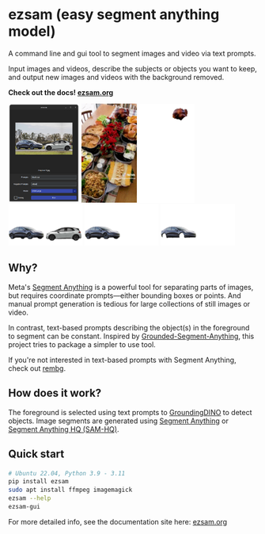 # ezsam (easy segment anything model)

A command line and gui tool to segment images and video via text prompts.

Input images and videos, describe the subjects or objects you want to keep, and output new images and videos with the background removed.

**Check out the docs! [ezsam.org](https://www.ezsam.org)**

<img src="examples/car-3.gui.png" height=200 />
<img src="examples/food.gif" height=200 alt="A large table with plates of Thanksgiving food including a whole turkey on a conveyor-style lazy susan." />
<img src="examples/food.turkey.gif" height=200 alt="A whole cooked turkey flying through the void." />

<img src="examples/car-3.both.png" width=150 />

<img src="examples/car-3.black.png" width=150 />

<img src="examples/car-3.nowheels.png" width=150 />

## Why?

Meta's [Segment Anything](https://github.com/facebookresearch/segment-anything) is a powerful tool for separating parts of images,
but requires coordinate prompts&mdash;either bounding boxes or points.
And manual prompt generation is tedious for large collections of still images or video.

In contrast, text-based prompts describing the object(s) in the foreground to segment can be constant.
Inspired by [Grounded-Segment-Anything](https://github.com/IDEA-Research/Grounded-Segment-Anything),
this project tries to package a simpler to use tool.

If you're not interested in text-based prompts with Segment Anything, 
check out [rembg](https://github.com/danielgatis/rembg).

## How does it work?

The foreground is selected using text prompts to [GroundingDINO](https://github.com/IDEA-Research/GroundingDINO) to detect objects.
Image segments are generated using [Segment Anything](https://github.com/facebookresearch/segment-anything) 
or [Segment Anything HQ (SAM-HQ)](https://github.com/SysCV/SAM-HQ).

## Quick start

```bash
# Ubuntu 22.04, Python 3.9 - 3.11
pip install ezsam
sudo apt install ffmpeg imagemagick
ezsam --help
ezsam-gui
```

For more detailed info, see the documentation site here: [ezsam.org](https://www.ezsam.org)
